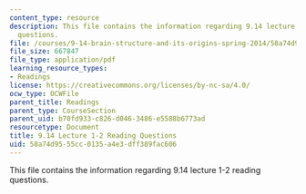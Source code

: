 ```yaml
---
content_type: resource
description: This file contains the information regarding 9.14 lecture 1-2 reading
  questions.
file: /courses/9-14-brain-structure-and-its-origins-spring-2014/58a74d9555cc0135a4e3dff389fac606_MIT9_14S14_Lec1-2ReadQue.pdf
file_size: 667847
file_type: application/pdf
learning_resource_types:
- Readings
license: https://creativecommons.org/licenses/by-nc-sa/4.0/
ocw_type: OCWFile
parent_title: Readings
parent_type: CourseSection
parent_uid: b70fd933-c826-d046-3486-e5588b6773ad
resourcetype: Document
title: 9.14 Lecture 1-2 Reading Questions
uid: 58a74d95-55cc-0135-a4e3-dff389fac606
---
```

This file contains the information regarding 9.14 lecture 1-2 reading questions.